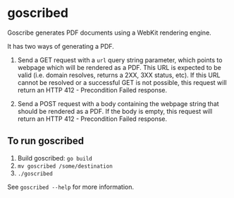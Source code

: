 # goscribed

Goscribe generates PDF documents using a WebKit rendering engine.

It has two ways of generating a PDF.

1. Send a GET request with a `url` query string parameter, which points to webpage which will be rendered as a PDF.
    This URL is expected to be valid (i.e. domain resolves, returns a 2XX, 3XX status, etc).
    If this URL cannot be resolved or a successful GET is not possible, this request will return an HTTP 412 - Precondition Failed response.

2. Send a POST request with a body containing the webpage string that should be rendered as a PDF.
    If the body is empty, this request will return an HTTP 412 - Precondition Failed response.

## To run goscribed

1. Build goscribed: `go build`
2. `mv goscribed /some/destination`
3. `./goscribed`

See `goscribed --help` for more information.
